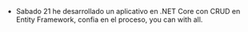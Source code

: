 - Sabado 21 he desarrollado un aplicativo en .NET Core con CRUD en Entity Framework, confia en el proceso, you can with all.

